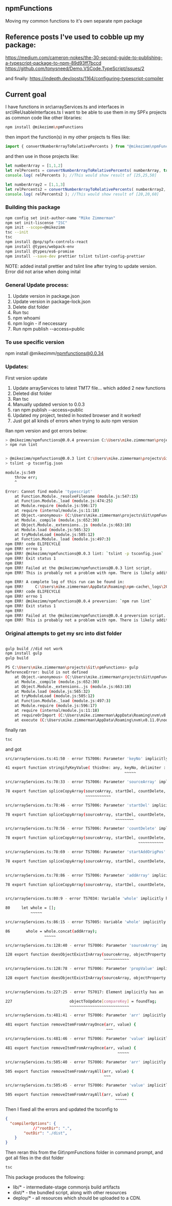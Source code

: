 ## npmFunctions

Moving my common functions to it's own separate npm package

## Reference posts I've used to cobble up my package:
https://medium.com/cameron-nokes/the-30-second-guide-to-publishing-a-typescript-package-to-npm-89d93ff7bccd
https://github.com/tonysneed/Demo.VSCode.TypeScript/issues/2

and finally:
https://indepth.dev/posts/1164/configuring-typescript-compiler


## Current goal
I have functions in src\arrayServices.ts and interfaces in src\IReUsableInterfaces.ts
I want to be able to use them in my SPFx projects as common code like other libraries:

```bash
npm install @mikezimm\npmFunctions
```
then import the function(s) in my other projects ts files like:

```typescript
import { convertNumberArrayToRelativePercents } from "@mikezimm\npmFunctions";
```

and then use in those projects like:
```typescript
let numberArray = [1,1,2]
let relPercents = convertNumberArrayToRelativePercents( numberArray, true );
console.log( relPercents ); //This would show result of [25,25,50]

let numberArray2 = [1,1,3]
let relPercents2 = convertNumberArrayToRelativePercents( numberArray2, true );
console.log( relPercents2 ); //This would show result of [20,20,60]
```


### Building this package

```bash
npm config set init-author-name "Mike Zimmerman"
npm set init-liscense "ISC"
npm init --scope=@mikezimm
tsc --init
tsc
npm install @pnp/spfx-controls-react
npm install @types/webpack-env
npm install @types/es6-promise
npm install --save-dev prettier tslint tslint-config-prettier
```
NOTE:  added install prettier and tslint line after trying to update version.  Error did not arise when doing inital




### General Update process:
1. Update version in package.json
2. Update version in package-lock.json
3. Delete dist folder
4. Run tsc
5. npm whoami
6. npm login - if neccessary
7. Run npm publish --access=public

### To use specific version
npm install @mikezimm/npmfunctions@0.0.34



### Updates:
First version update 
1. Update arrayServices to latest TMT7 file... which added 2 new functions
2. Deleted dist folder
3. Ran tsc
4. Manually updated version to 0.0.3
5. ran npm publish --access=public
6. Updated my project, tested in hosted browser and it worked!
7. Just got all kinds of errors when trying to auto npm version



Ran npm version and got errors below:
```bash
> @mikezimm/npmfunctions@0.0.4 preversion C:\Users\mike.zimmerman\projects\Git\npmFunctions
> npm run lint


> @mikezimm/npmfunctions@0.0.3 lint C:\Users\mike.zimmerman\projects\Git\npmFunctions
> tslint -p tsconfig.json

module.js:549
    throw err;
    ^

Error: Cannot find module 'typescript'
    at Function.Module._resolveFilename (module.js:547:15)
    at Function.Module._load (module.js:474:25)
    at Module.require (module.js:596:17)
    at require (internal/module.js:11:18)
    at Object.<anonymous> (C:\Users\mike.zimmerman\projects\Git\npmFunctions\node_modules\tslint\lib\linter.js:23:10)
    at Module._compile (module.js:652:30)
    at Object.Module._extensions..js (module.js:663:10)
    at Module.load (module.js:565:32)
    at tryModuleLoad (module.js:505:12)
    at Function.Module._load (module.js:497:3)
npm ERR! code ELIFECYCLE
npm ERR! errno 1
npm ERR! @mikezimm/npmfunctions@0.0.3 lint: `tslint -p tsconfig.json`
npm ERR! Exit status 1
npm ERR!
npm ERR! Failed at the @mikezimm/npmfunctions@0.0.3 lint script.
npm ERR! This is probably not a problem with npm. There is likely additional logging output above.

npm ERR! A complete log of this run can be found in:
npm ERR!     C:\Users\mike.zimmerman\AppData\Roaming\npm-cache\_logs\2021-01-05T15_30_51_438Z-debug.log
npm ERR! code ELIFECYCLE
npm ERR! errno 1
npm ERR! @mikezimm/npmfunctions@0.0.4 preversion: `npm run lint`
npm ERR! Exit status 1
npm ERR!
npm ERR! Failed at the @mikezimm/npmfunctions@0.0.4 preversion script.
npm ERR! This is probably not a problem with npm. There is likely additional logging output above.
```


### Original attempts to get my src into dist folder
```bash

gulp build //did not work
npm install gulp
gulp build

PS C:\Users\mike.zimmerman\projects\Git\npmFunctions> gulp
ReferenceError: build is not defined
    at Object.<anonymous> (C:\Users\mike.zimmerman\projects\Git\npmFunctions\gulpfile.js:6:1)
    at Module._compile (module.js:652:30)
    at Object.Module._extensions..js (module.js:663:10)
    at Module.load (module.js:565:32)
    at tryModuleLoad (module.js:505:12)
    at Function.Module._load (module.js:497:3)
    at Module.require (module.js:596:17)
    at require (internal/module.js:11:18)
    at requireOrImport (C:\Users\mike.zimmerman\AppData\Roaming\nvm\v8.11.0\node_modules\gulp\node_modules\gulp-cli\lib\shared\require-or-import.js:19:11)
    at execute (C:\Users\mike.zimmerman\AppData\Roaming\nvm\v8.11.0\node_modules\gulp\node_modules\gulp-cli\lib\versioned\^4.0.0\index.js:37:3)
```

finally ran
```bash
tsc 
```

and got 
```bash
src/arrayServices.ts:41:50 - error TS7006: Parameter 'keyNo' implicitly has an 'any' type.

41 export function stringifyKeyValue( thisOne: any, keyNo, delimiter : string ) {
                                                    ~~~~~

src/arrayServices.ts:78:33 - error TS7006: Parameter 'sourceArray' implicitly has an 'any' type.

78 export function spliceCopyArray(sourceArray, startDel, countDelete, startAddOrigPos, addArray) {
                                   ~~~~~~~~~~~

src/arrayServices.ts:78:46 - error TS7006: Parameter 'startDel' implicitly has an 'any' type.

78 export function spliceCopyArray(sourceArray, startDel, countDelete, startAddOrigPos, addArray) {
                                                ~~~~~~~~

src/arrayServices.ts:78:56 - error TS7006: Parameter 'countDelete' implicitly has an 'any' type.

78 export function spliceCopyArray(sourceArray, startDel, countDelete, startAddOrigPos, addArray) {
                                                          ~~~~~~~~~~~

src/arrayServices.ts:78:69 - error TS7006: Parameter 'startAddOrigPos' implicitly has an 'any' type.

78 export function spliceCopyArray(sourceArray, startDel, countDelete, startAddOrigPos, addArray) {
                                                                       ~~~~~~~~~~~~~~~

src/arrayServices.ts:78:86 - error TS7006: Parameter 'addArray' implicitly has an 'any' type.

78 export function spliceCopyArray(sourceArray, startDel, countDelete, startAddOrigPos, addArray) {
                                                                                        ~~~~~~~~

src/arrayServices.ts:80:9 - error TS7034: Variable 'whole' implicitly has type 'any[]' in some locations where its type cannot be determined.

80     let whole = [];
           ~~~~~

src/arrayServices.ts:86:15 - error TS7005: Variable 'whole' implicitly has an 'any[]' type.

86       whole = whole.concat(addArray);
                 ~~~~~

src/arrayServices.ts:128:40 - error TS7006: Parameter 'sourceArray' implicitly has an 'any' type.

128 export function doesObjectExistInArray(sourceArray, objectProperty : string, propValue, exact : boolean = true ){
                                           ~~~~~~~~~~~

src/arrayServices.ts:128:78 - error TS7006: Parameter 'propValue' implicitly has an 'any' type.

128 export function doesObjectExistInArray(sourceArray, objectProperty : string, propValue, exact : boolean = true ){
                                                                                 ~~~~~~~~~

src/arrayServices.ts:227:25 - error TS7017: Element implicitly has an 'any' type because type '{}' has no index signature.

227                         objectToUpdate[compareKey] = foundTag;
                            ~~~~~~~~~~~~~~~~~~~~~~~~~~

src/arrayServices.ts:481:41 - error TS7006: Parameter 'arr' implicitly has an 'any' type.

481 export function removeItemFromArrayOnce(arr, value) {
                                            ~~~

src/arrayServices.ts:481:46 - error TS7006: Parameter 'value' implicitly has an 'any' type.

481 export function removeItemFromArrayOnce(arr, value) {
                                                 ~~~~~

src/arrayServices.ts:505:40 - error TS7006: Parameter 'arr' implicitly has an 'any' type.

505 export function removeItemFromArrayAll(arr, value) {
                                           ~~~

src/arrayServices.ts:505:45 - error TS7006: Parameter 'value' implicitly has an 'any' type.

505 export function removeItemFromArrayAll(arr, value) {
                                                ~~~~~
```


Then I fixed all the errors and updated the tsconfig to
```json
{
  "compilerOptions": {
            //"rootDir": ".",
        "outDir": "./dist",
    }
}
```

Then reran this from the Git\npmFunctions folder in command prompt, and got all files in the dist folder
```bash
tsc 
```


This package produces the following:

* lib/* - intermediate-stage commonjs build artifacts
* dist/* - the bundled script, along with other resources
* deploy/* - all resources which should be uploaded to a CDN.

